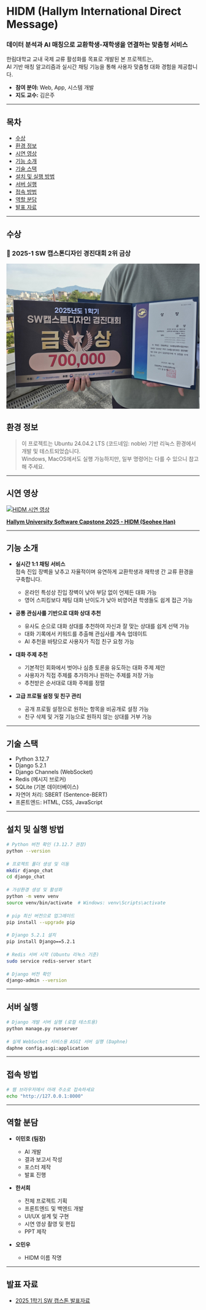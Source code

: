 # HIDM (Hallym International Direct Message)

### 데이터 분석과 AI 매칭으로 교환학생-재학생을 연결하는 맞춤형 서비스  

한림대학교 교내 국제 교류 활성화를 목표로 개발된 본 프로젝트는,  
AI 기반 매칭 알고리즘과 실시간 채팅 기능을 통해 사용자 맞춤형 대화 경험을 제공합니다.

- **참여 분야:** Web, App, 시스템 개발  
- **지도 교수:** 김은주

---
## 목차
- [수상](#수상)
- [환경 정보](#환경-정보)
- [시연 영상](#시연-영상)
- [기능 소개](#기능-소개)
- [기술 스택](#기술-스택)
- [설치 및 실행 방법](#설치-및-실행-방법)
- [서버 실행](#서버-실행)
- [접속 방법](#접속-방법)
- [역할 분담](#역할-분담)
- [발표 자료](#발표-자료)


---
## 수상

### 🎉 2025-1 SW 캡스톤디자인 경진대회 2위 금상
![수상 인증 이미지](images/award.jpg)

## 환경 정보

> 이 프로젝트는 Ubuntu 24.04.2 LTS (코드네임: noble) 기반 리눅스 환경에서 개발 및 테스트되었습니다.  
> Windows, MacOS에서도 실행 가능하지만, 일부 명령어는 다를 수 있으니 참고해 주세요.

---

## 시연 영상

[![HIDM 시연 영상](https://img.youtube.com/vi/IL4jb1mR-r0/0.jpg)](https://youtu.be/IL4jb1mR-r0?si=_2exdRLn_pb90kia)

**[Hallym University Software Capstone 2025 - HIDM (Seohee Han) ](https://youtu.be/IL4jb1mR-r0?si=_2exdRLn_pb90kia)**

---

## 기능 소개

- **실시간 1:1 채팅 서비스**  
  접속 진입 장벽을 낮추고 자율적이며 유연하게 교환학생과 재학생 간 교류 환경을 구축합니다.  
  - 온라인 특성상 진입 장벽이 낮아 부담 없이 언제든 대화 가능  
  - 영어 스피킹보다 채팅 대화 난이도가 낮아 비영어권 학생들도 쉽게 접근 가능

- **공통 관심사를 기반으로 대화 상대 추천**  
  - 유사도 순으로 대화 상대를 추천하여 자신과 잘 맞는 상대를 쉽게 선택 가능  
  - 대화 기록에서 키워드를 추출해 관심사를 계속 업데이트  
  - AI 추천을 바탕으로 사용자가 직접 친구 요청 가능
  
- **대화 주제 추천**  
  - 기본적인 회화에서 벗어나 심층 토론을 유도하는 대화 주제 제안  
  - 사용자가 직접 주제를 추가하거나 원하는 주제를 저장 가능  
  - 추천받은 순서대로 대화 주제를 정렬

- **고급 프로필 설정 및 친구 관리**  
  - 공개 프로필 설정으로 원하는 항목을 비공개로 설정 가능  
  - 친구 삭제 및 거절 기능으로 원하지 않는 상대를 거부 가능

---

## 기술 스택
- Python 3.12.7  
- Django 5.2.1  
- Django Channels (WebSocket)  
- Redis (메시지 브로커)  
- SQLite (기본 데이터베이스)  
- 자연어 처리: SBERT (Sentence-BERT)  
- 프론트엔드: HTML, CSS, JavaScript

---

## 설치 및 실행 방법

```bash
# Python 버전 확인 (3.12.7 권장)
python --version

# 프로젝트 폴더 생성 및 이동
mkdir django_chat
cd django_chat

# 가상환경 생성 및 활성화
python -m venv venv
source venv/bin/activate  # Windows: venv\Scripts\activate

# pip 최신 버전으로 업그레이드
pip install --upgrade pip

# Django 5.2.1 설치
pip install Django==5.2.1

# Redis 서버 시작 (Ubuntu 리눅스 기준)
sudo service redis-server start

# Django 버전 확인
django-admin --version
````
---
## 서버 실행
```bash
# Django 개발 서버 실행 (로컬 테스트용)
python manage.py runserver

# 실제 WebSocket 서비스용 ASGI 서버 실행 (Daphne)
daphne config.asgi:application
````
---
## 접속 방법
```bash
# 웹 브라우저에서 아래 주소로 접속하세요
echo "http://127.0.0.1:8000"
````
---
## 역할 분담
- **이민호 (팀장)**  
  - AI 개발
  - 결과 보고서 작성  
  - 포스터 제작  
  - 발표 진행

- **한서희**  
  - 전체 프로젝트 기획  
  - 프론트엔드 및 백엔드 개발  
  - UI/UX 설계 및 구현  
  - 시연 영상 촬영 및 편집  
  - PPT 제작

 - **오민우**  
   - HIDM 이름 작명
 
---
## 발표 자료
- [2025 1학기 SW 캡스톤 발표자료](docs/HIDM.pdf)
